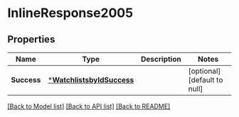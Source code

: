 # InlineResponse2005

## Properties
Name | Type | Description | Notes
------------ | ------------- | ------------- | -------------
**Success** | [***WatchlistsbyIdSuccess**](watchlistsbyID_Success.md) |  | [optional] [default to null]

[[Back to Model list]](../README.md#documentation-for-models) [[Back to API list]](../README.md#documentation-for-api-endpoints) [[Back to README]](../README.md)

